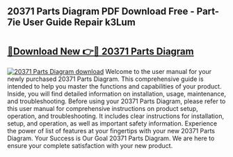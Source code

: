 ## 20371 Parts Diagram PDF Download Free - Part-7ie User Guide Repair k3Lum

# <h2><a href="http://dfunuui.blite.top/?on=20371+Parts+Diagram">🔗Download New 👉🔴 20371 Parts Diagram</a></h2>

[![20371 Parts Diagram download](https://i.imgur.com/lujVjoI.png)](http://dfunuui.blite.top/?on=20371+Parts+Diagram)
Welcome to the user manual for your newly purchased 20371 Parts Diagram. This comprehensive guide is intended to help you master the functions and capabilities of your product. Inside, you will find detailed information on installation, usage, maintenance, and troubleshooting. Before using your 20371 Parts Diagram, please refer to this user manual for comprehensive instructions on product setup, operation, and troubleshooting. It includes clear instructions for installation, setup, and operation, as well as important safety information. Experience the power of list of features at your fingertips with your new 20371 Parts Diagram. Your Success is Our Goal 20371 Parts Diagram. We are here to ensure your complete satisfaction with your new product.
